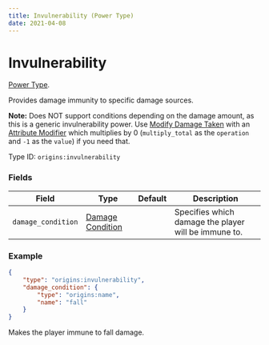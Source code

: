 ```yaml
---
title: Invulnerability (Power Type)
date: 2021-04-08
---
```

# Invulnerability

[Power Type](../power_types.md).

Provides damage immunity to specific damage sources.

**Note:** Does NOT support conditions depending on the damage amount, as this is a generic invulnerability power. Use [Modify Damage Taken](modify_damage_taken.md) with an [Attribute Modifier](../data_types/attribute_modifier.md) which multiplies by 0 (`multiply_total` as the `operation` and `-1` as the `value`) if you need that.

Type ID: `origins:invulnerability`

### Fields

Field  | Type | Default | Description
-------|------|---------|-------------
`damage_condition` | [Damage Condition](../damage_conditions.md) | | Specifies which damage the player will be immune to.

### Example
```json
{
  	"type": "origins:invulnerability",
	"damage_condition": {
		"type": "origins:name",
		"name": "fall"
	}
}
```
Makes the player immune to fall damage.
